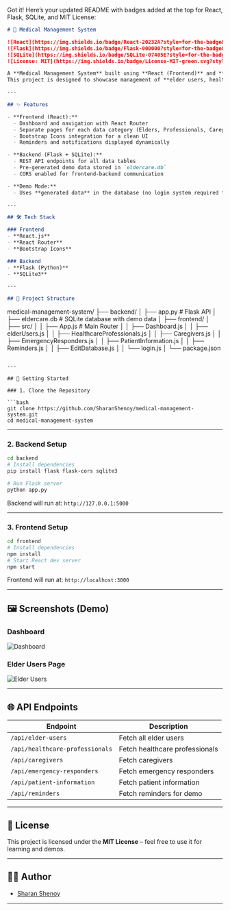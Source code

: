 Got it! Here’s your updated README with badges added at the top for React, Flask, SQLite, and MIT License:

```markdown
# 🏥 Medical Management System

![React](https://img.shields.io/badge/React-20232A?style=for-the-badge&logo=react&logoColor=61DAFB)  
![Flask](https://img.shields.io/badge/Flask-000000?style=for-the-badge&logo=flask&logoColor=white)  
![SQLite](https://img.shields.io/badge/SQLite-07405E?style=for-the-badge&logo=sqlite&logoColor=white)  
![License: MIT](https://img.shields.io/badge/License-MIT-green.svg?style=for-the-badge)  

A **Medical Management System** built using **React (Frontend)** and **Flask (Backend)** with a **SQLite database** pre-populated with demo data.  
This project is designed to showcase management of **elder users, healthcare professionals, caregivers, emergency responders, patient information, and reminders**.

---

## ✨ Features

- **Frontend (React):**
  - Dashboard and navigation with React Router
  - Separate pages for each data category (Elders, Professionals, Caregivers, etc.)
  - Bootstrap Icons integration for a clean UI
  - Reminders and notifications displayed dynamically

- **Backend (Flask + SQLite):**
  - REST API endpoints for all data tables
  - Pre-generated demo data stored in `eldercare.db`
  - CORS enabled for frontend-backend communication

- **Demo Mode:**
  - Uses **generated data** in the database (no login system required for demo)

---

## 🛠️ Tech Stack

### Frontend
- **React.js**
- **React Router**
- **Bootstrap Icons**

### Backend
- **Flask (Python)**
- **SQLite3**

---

## 📂 Project Structure

```

medical-management-system/
├── backend/
│   ├── app.py              # Flask API
│   ├── eldercare.db        # SQLite database with demo data
│
├── frontend/
│   ├── src/
│   │   ├── App.js          # Main Router
│   │   ├── Dashboard.js
│   │   ├── elderUsers.js
│   │   ├── HealthcareProfessionals.js
│   │   ├── Caregivers.js
│   │   ├── EmergencyResponders.js
│   │   ├── PatientInformation.js
│   │   ├── Reminders.js
│   │   ├── EditDatabase.js
│   │   └── login.js
│   └── package.json

````

---

## 🚀 Getting Started

### 1. Clone the Repository

```bash
git clone https://github.com/SharanShenoy/medical-management-system.git
cd medical-management-system
````

---

### 2. Backend Setup

```bash
cd backend
# Install dependencies
pip install flask flask-cors sqlite3

# Run Flask server
python app.py
```

Backend will run at: `http://127.0.0.1:5000`

---

### 3. Frontend Setup

```bash
cd frontend
# Install dependencies
npm install
# Start React dev server
npm start
```

Frontend will run at: `http://localhost:3000`

---

## 🖼️ Screenshots (Demo)

### Dashboard

![Dashboard](https://via.placeholder.com/800x400.png?text=Dashboard+Preview)

### Elder Users Page

![Elder Users](https://via.placeholder.com/800x400.png?text=Elder+Users+Page)

---

## 🌐 API Endpoints

| Endpoint                        | Description                    |
| ------------------------------- | ------------------------------ |
| `/api/elder-users`              | Fetch all elder users          |
| `/api/healthcare-professionals` | Fetch healthcare professionals |
| `/api/caregivers`               | Fetch caregivers               |
| `/api/emergency-responders`     | Fetch emergency responders     |
| `/api/patient-information`      | Fetch patient information      |
| `/api/reminders`                | Fetch reminders for demo       |

---

## 📜 License

This project is licensed under the **MIT License** – feel free to use it for learning and demos.

---

## 👨‍💻 Author

* [Sharan Shenoy](https://github.com/SharanShenoy)

---
